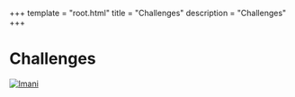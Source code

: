 +++
template = "root.html"
title = "Challenges"
description = "Challenges"
+++
# Challenges
[![Imani](/Heroes/imani/THE_CAPTAIN_I_common.png)](/Challenges/imani)
